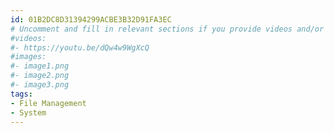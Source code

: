 ```yaml
---
id: 01B2DC8D31394299ACBE3B32D91FA3EC
# Uncomment and fill in relevant sections if you provide videos and/or images
#videos:
#- https://youtu.be/dQw4w9WgXcQ
#images:
#- image1.png
#- image2.png
#- image3.png
tags:
- File Management
- System
---
```

